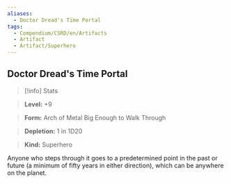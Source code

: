```yaml
---
aliases:
  - Doctor Dread's Time Portal
tags:
  - Compendium/CSRD/en/Artifacts
  - Artifact
  - Artifact/Superhero
---
```

  
    
## Doctor Dread's Time Portal    
>[!info] Stats    
> **Level:** +9    
> **Form:** Arch of Metal Big Enough to Walk Through    
> **Depletion:** 1 in 1D20    
> **Kind:** Superhero  
    
Anyone who steps through it goes to a predetermined point in the past or future (a minimum of fifty years in either direction), which can be anywhere on the planet.